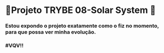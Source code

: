 # :construction:Projeto TRYBE 08-Solar System :construction:

### Estou expondo o projeto exatamente como o fiz no momento, para que possa ver minha evolução.

### #VQV!!
